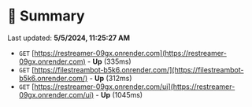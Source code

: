 # 📖 Summary
Last updated: **5/5/2024, 11:25:27 AM**

- `GET` [https://restreamer-09gx.onrender.com](https://restreamer-09gx.onrender.com) - **Up** (335ms)
- `GET` [https://filestreambot-b5k6.onrender.com/](https://filestreambot-b5k6.onrender.com/) - **Up** (312ms)
- `GET` [https://restreamer-09gx.onrender.com/ui](https://restreamer-09gx.onrender.com/ui) - **Up** (1045ms)
